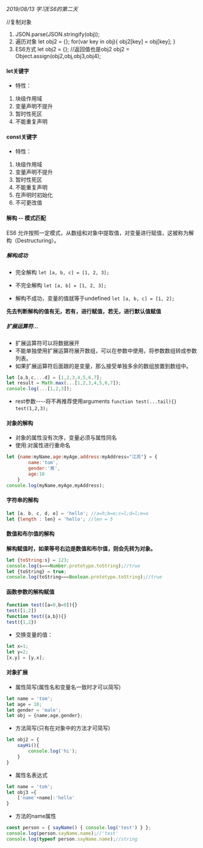 *2019/08/13 学习ES6的第二天*


//复制对象
1. JSON.parse(JSON.stringify(obj));
2. 遍历对象
let obj2 = {};
for(var key in obj){
	obj2[key] = obj[key];
}
3. ES6方式
let obj2 = {};
//返回值也是obj2
obj2 = Object.assign(obj2,obj,obj3,obj4);


#### let关键字
* 特性：
1. 块级作用域
2. 变量声明不提升
3. 暂时性死区
4. 不能重复声明

#### const关键字
* 特性：
1. 块级作用域
2. 变量声明不提升
3. 暂时性死区
4. 不能重复声明
5. 在声明时初始化
6. 不可更改值

#### 解构 -- 模式匹配
ES6 允许按照一定模式，从数组和对象中提取值，对变量进行赋值，这被称为解构（Destructuring）。

##### 解构成功
* 完全解构
`let [a, b, c] = [1, 2, 3];`
* 不完全解构
`let [a, b] = [1, 2, 3];`

* 解构不成功，变量的值就等于undefined
`let [a, b, c] = [1, 2];`

**先去判断解构的值有无，若有，进行赋值，若无，进行默认值赋值**

##### 扩展运算符...
* 扩展运算符可以将数据展开
* 不能单独使用扩展运算符展开数组，可以在参数中使用，将参数数组转成参数列表。
* 如果扩展运算符后面跟的是变量，那么接受单独多余的数组放置到数组中。
```javascript
let [a,b,c,...d] = [1,2,3,4,5,6,7];
let result = Math.max(...[1,2,3,4,5,6,7]);
console.log(...[1,2,3]);
```
* rest参数----将不再推荐使用arguments
`function test(...tail){}`
`test(1,2,3);`

#### 对象的解构
* 对象的属性没有次序，变量必须与属性同名
* 使用:对属性进行重命名
```javascript
let {name:myName,age:myAge,address:myAddress="江苏"} = {
		name:'tom',
		gender:'男',
		age:18
	}
console.log(myName,myAge,myAddress);
```

#### 字符串的解构
```javascript
let [a, b, c, d, e] = 'hello'; //a=h;b=e;c=l;d=l;e=o
let {length : len} = 'hello'; //len = 5
```
#### 数值和布尔值的解构
**解构赋值时，如果等号右边是数值和布尔值，则会先转为对象。**
```javascript
let {toString:s} = 123;
console.log(s===Number.prototype.toString);//true
let {toString} = true;
console.log(toString===Boolean.prototype.toString);//true
```
#### 函数参数的解构赋值
```javascript
function test([a=0,b=0]){}
test([1,2])
function test({a,b}){}
test({1,2})
```

* 交换变量的值：
```javascript
let x=1;
let y=2;
[x,y] = [y,x];
```

#### 对象扩展

* 属性简写(属性名和变量名一致时才可以简写)
```javascript
let name = 'tom';
let age = 18;
let gender = 'male';
let obj = {name,age,gender};
```
* 方法简写(只有在对象中的方法才可简写)
```javascript
let obj2 = {
	sayHi(){
		console.log('hi');
	}
}
```
* 属性名表达式
```javascript
let name = 'tom';
let obj3 ={
	['name'+name]:'hello'
}
```
* 方法的name属性
```javascript
const person = { sayName() { console.log('test') } };
console.log(person.sayName.name);//'test'
console.log(typeof person.sayName.name);//string
```